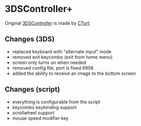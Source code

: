 ﻿# 3DSController+

Original [3DSController](https://github.com/CTurt/3DSController) is made by [CTurt](https://github.com/CTurt)


## Changes (3DS)

* replaced keyboard with "alternate input" mode
* removed exit keycombo (exit from home menu)
* screen only turns on when needed
* removed config file, port is fixed 6956
* added the ability to receive an image to the bottom screen

## Changes (script)
* everything is configurable from the script
* keycombo keybinding support
* scrollwheel support
* mouse speed modifier key